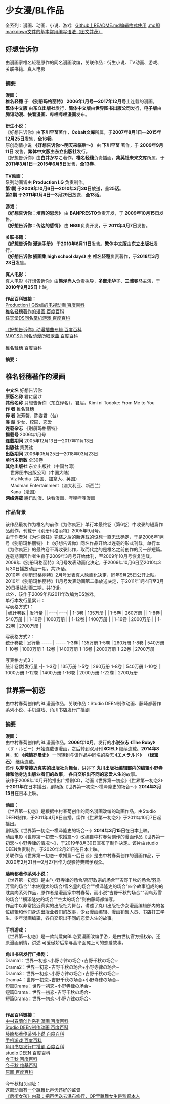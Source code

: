 # 少女漫/BL作品
全系列：漫画、动画、小说、游戏 &nbsp; [Github上README.md编辑格式使用](https://my.oschina.net/albertboy/blog/750506)&nbsp;[.md即markdown文件的基本常用编写语法（图文并茂）](https://www.cnblogs.com/liugang-vip/p/6337580.html)
## 好想告诉你
由漫画家椎名轻穗原作的同名漫画改编，关联作品：衍生小说、TV动画、游戏、关联书籍、真人电影<br>
### 摘要
**漫画：**<br>
**椎名轻穗** 于 **《别册玛格丽特》**  **2006年1月号—2017年12月号**上连载的漫画。<br>
**繁体中文版** 由**东立出版社**发行，**简体中文版**由**世界图书出版公司**发行，**电子版**由**腾讯动漫、快看漫画、哔哩哔哩漫画**发布。<br><br>
**衍生小说：**<br>
《好想告诉你》由**下川早苗**著作，**Cobalt文库**所属，于**2007年8月1日—2015年12月25日**发售，**全16卷**。<br>
原创剧情小说 **《好想告诉你～明天来临后～》** 由 **下川早苗** 著作，于 **2009年9月11日** 发售。**繁体中文版**由**东立出版社**发行。<br>
《好想告诉你》由**白井かなこ**著作，**椎名轻穗**负责插画，**集英社未来文库**所属，于**2011年3月1日—2015年6月5日**发售，**全13卷**。<br><br>
**TV动画：**<br>
系列动画皆由 **Production I.G** 负责制作。<br>
**第1期** 于**2009年10月6日—2010年3月30日**放送，**全25话**。<br>
**第2期** 于**2011年1月4日—3月29日**放送，**全13话**。<br><br>
**游戏：**<br>
**《好想告诉你：培育的思念》** 由 **BANPRESTO**负责开发，于 **2009年10月15日**发售。<br>
**《好想告诉你：传达的感情》** 由 **NBGI**负责开发，于 **2011年4月7日**发售。<br><br>
**关联书籍：**<br>
**《好想告诉你 漫迷手册》** 于**2010年6月11日**发售。**繁体中文版**由**东立出版社**发行。<br>
**《好想告诉你 插画集 high school days》** 由 **椎名轻穗**负责著作，于**2018年3月23日**发售。<br><br>
**真人电影：**<br>
真人电影《好想告诉你》由**熊泽尚人**负责执导，**多部未华子**、**三浦春马**主演，于**2010年9月25日**上映。<br><br>
**作品百科链接：**<br>
[Production I.G改编的电视动画 百度百科](https://baike.baidu.com/item/%E5%A5%BD%E6%83%B3%E5%91%8A%E8%AF%89%E4%BD%A0/2613793?fr=aladdin)<br>
[椎名轻穗著作的漫画 百度百科](https://baike.baidu.com/item/%E5%A5%BD%E6%83%B3%E5%91%8A%E8%AF%89%E4%BD%A0/18369#viewPageContent)<br>
[任天堂DS同名掌机游戏 百度百科](https://baike.baidu.com/item/%E5%A5%BD%E6%83%B3%E5%91%8A%E8%AF%89%E4%BD%A0/2613825#viewPageContent)<br><br>
[《好想告诉你》动漫插曲专辑 百度百科](https://baike.baidu.com/item/%E5%A5%BD%E6%83%B3%E5%91%8A%E8%AF%89%E4%BD%A0/16297565#viewPageContent)<br>
[MAY'S为同名动漫所唱歌曲 百度百科](https://baike.baidu.com/item/%E5%A5%BD%E6%83%B3%E5%91%8A%E8%AF%89%E4%BD%A0/19772199#viewPageContent)<br><br>
[椎名轻穗 百度百科](https://baike.baidu.com/item/%E6%A4%8E%E5%90%8D%E8%BD%BB%E7%A9%97/7722486)<br><br>
**摘要：**<br>
## 椎名轻穗著作的漫画<br>
**中文名**&nbsp;好想告诉你 <br>
**原版名称**&nbsp;君に届け <br>
**其他名称**&nbsp;只想告诉你（东立译名），君届，Kimi ni Todoke: From Me to You <br>
**作    者**&nbsp;椎名轻穗 <br>
**译    者**&nbsp;张芳馨、陈姿君（台） <br>
**类    型**&nbsp;少女、校园、恋爱 <br>
**连载杂志**&nbsp;《别册玛格丽特》<br> 
**揭载号**&nbsp;2006年1月号 <br>
**连载期间**&nbsp;2005年12月13日—2017年11月13日 <br>
**出版社**&nbsp;集英社 <br>
**出版期间**&nbsp;2006年05月25日—2018年03月23日 <br>
**单行本册数**&nbsp;全30卷 <br>
**其他出版社**&nbsp;东立出版社（中国台湾）<br>
&nbsp;&nbsp;&nbsp;&nbsp;世界图书出版公司（中国大陆）<br>
&nbsp;&nbsp;&nbsp;&nbsp;Viz Media（美国、加拿大、英国）<br>
&nbsp;&nbsp;&nbsp;&nbsp;Madman Entertainment（澳大利亚、新西兰）<br>
&nbsp;&nbsp;&nbsp;&nbsp;Kana（法国）<br>
**网络连载**&nbsp;腾讯动漫、快看漫画、哔哩哔哩漫画 <br>
### 作品背景
该作品最初作为椎名的前作《为你疯狂》单行本最终卷（第6卷）中收录的短篇作品创作，刊载于《别册玛格丽特》2005年9月号。<br>
由于作者对《为你疯狂》完结之后的新连载的设想一直无法确定，于是2006年1月号《别册玛格丽特》上《好想告诉你》同名作品开始以连载的形式刊载。单行本《为你疯狂》的最终卷不再收录此作，取而代之的是椎名之前创作的另一部短篇。<br>
连载期间因作者生育于2009年3月号开始休刊，至2009年10月号恢复连载。<br>
2009年《别册玛格丽特》3月号发表动画化决定，于2009年10月6日至2010年3月30日播放动画一期，共25话。<br>
2010年《别册玛格丽特》2月号发表真人映画化决定，同年9月25日公开上映。<br>
2010年《别册玛格丽特》11月号发表动画第二季放送决定，于2011年1月4日至3月29日播放动画二期，共13话。<br>
此外，该作于2009年和2011年改编为DS游戏。<br>
单行本发行量累计：<br>
写表格方式1：<br>
| 统计卷数 | 发行量 |
|:---:|:---:|
| 1-3卷 | 135万册 |
| 1-5卷 | 260万册 |
| 1-8卷 | 540万册 |
| 1-10卷 | 1000万册 |
| 1-12卷 | 1400万册 |
| 1-16卷 | 2000万册 |
| 1-22卷 | 2700万册 |

写表格方式2：<br>
统计卷数 | 发行量
----- | -----
1-3卷 | 135万册
1-5卷 | 260万册
1-8卷 | 540万册
1-10卷 | 1000万册
1-12卷 | 1400万册
1-16卷 | 2000万册
1-22卷 | 2700万册

写表格方式3：<br>
统计卷数|发行量
-|-
1-3卷 | 135万册
1-5卷 | 260万册
1-8卷 | 540万册
1-10卷 | 1000万册
1-12卷 | 1400万册
1-16卷 | 2000万册
1-22卷 | 2700万册

## 世界第一初恋
由中村春菊创作的BL漫画作品，关联作品：Studio DEEN制作动画、藤崎都著作系列小说、手机游戏、角川书店发行广播剧<br>
### 摘要
**漫画：**<br>
由中村春菊创作的BL漫画作品。**2006年10月**，发行的**小说杂志**  **《The Ruby》**  （ザ・ルビー）开始连载该漫画，之后转到双月刊 **《CIEL》** 继续连载。**2014年8月**，和 **《纯情罗曼史》** 一同转到与该作品中同名的杂志 **《エメラルド》**  **（绿宝石）**  继续连载。<br>
该作 **以非常接近真实的出版社为舞台**，讲述了 **丸川出版社编辑部内的编辑小野寺律和他身边出版业者们的故事**， **各自交织出不同的恋爱人生**的故事。<br>
该作于2008年10月开始推出广播剧CD，动画《世界第一初恋》《世界第一初恋2》于**2011年**在日本播出，剧场版《世界第一初恋～横泽隆史的场合～》**2014年3月15日**在日本上映。<br><br>
**动画：**<br>
《世界第一初恋》是根据中村春菊创作的同名漫画改编的动画作品，由Studio DEEN制作，于2011年4月8日首播。续作《世界第一初恋2》于2011年10月7日起播出。<br>
剧场版《世界第一初恋～横泽隆史的场合～》**2014年3月15日**在日本上映。<br>
动画电影《世界第一初恋～求婚篇～》改编自中村春菊创作的漫画作品《世界第一初恋～小野寺律的情况～》，于2019年8月30日宣布了制作决定。该片由studio DEEN负责制作，于2020年2月21日在日本上映。<br>
关联作品《世界第一初恋～求婚篇～后日谈》是由中村春菊创作的漫画作品，于2020年2月21日—2月27日作为观影特典赠予观众。<br><br>
**藤崎都著作系列小说：**<br>
《世界第一初恋》是由"小野寺律的场合/高野政宗的场合""吉野千秋的场合/羽鸟芳雪的场合""木佐翔太的场合/雪名皇的场合""横泽隆史的场合"四个故事组成的的耽美向系列作品，原作者是漫画家中村春菊，而小说"吉野千秋的场合""羽鸟芳雪的场合""横泽隆史的场合""空太的场合"则由藤崎都编写。<br>
作品中以非常接近真实的出版社为舞台，讲述了丸川出版社少女漫画编辑部内的各位编辑和他们身边出版业者们的故事，少女漫画编辑、漫画销售人员、书店打工学生、少年漫画编辑，各自交织出不同的恋爱人生的故事。<br><br>
**手机游戏：**<br>
《世界第一初恋》是一款纯爱向BL恋爱漫画改编手游，是由世初官方授权ip，还原漫画剧情，讲述 可爱傲娇后辈与高冷面瘫上司的恋爱故事。<br><br>
**角川书店发行广播剧：**<br>
Drama1：世界一初恋\~小野寺律の场合+吉野千秋の场合\~<br>
Drama2：世界一初恋\~吉野千秋の场合+小野寺律の场合\~<br>
Drama3：世界一初恋\~小野寺律の场合+吉野千秋の场合\~<br>
Drama4：世界一初恋\~吉野千秋の场合+小野寺律の场合\~<br>
短篇Drama：世界一初恋\~小野寺律の场合\~<br>
短篇Drama：世界一初恋\~吉野千秋の场合\~<br>
短篇Drama：世界一初恋\~小野寺律の场合\~<br><br>

**作品百科链接：**<br>
[中村春菊创作系列漫画 百度百科](https://baike.baidu.com/item/%E4%B8%96%E7%95%8C%E7%AC%AC%E4%B8%80%E5%88%9D%E6%81%8B/27852)<br>
[Studio DEEN制作动画 百度百科](https://baike.baidu.com/item/%E4%B8%96%E7%95%8C%E7%AC%AC%E4%B8%80%E5%88%9D%E6%81%8B/6394983#viewPageContent)<br>
[藤崎都著作系列小说 百度百科](https://baike.baidu.com/item/%E4%B8%96%E7%95%8C%E7%AC%AC%E4%B8%80%E5%88%9D%E6%81%8B/6394968#viewPageContent)<br>
[手机游戏 百度百科](https://baike.baidu.com/item/%E4%B8%96%E7%95%8C%E7%AC%AC%E4%B8%80%E5%88%9D%E6%81%8B/22294674#viewPageContent)<br>
[角川书店发行广播剧 百度百科](https://baike.baidu.com/item/%E4%B8%96%E7%95%8C%E7%AC%AC%E4%B8%80%E5%88%9D%E6%81%8B/6395000#viewPageContent)<br>
[studio DEEN 百度百科](https://baike.baidu.com/item/Studio%20DEEN)<br>
[今千秋 百度百科](https://baike.baidu.com/item/%E4%BB%8A%E5%8D%83%E7%A7%8B)<br>
[今千秋 维基百科](https://bk.tw.lvfukeji.com/wiki/%E4%BB%8A%E5%8D%83%E7%A7%8B)<br>
[原画 百度百科](https://baike.baidu.com/item/%E5%8E%9F%E7%94%BB/2977520)<br><br>
今千秋相关网址：<br>
[这部动画有一个跳舞比声优还好的监督](https://zhuanlan.zhihu.com/p/43234573)<br>
[《后街女孩》内幕：把声优送去瀑布修行，OP里跳舞女生是监督本人](https://baijiahao.baidu.com/s?id=1609838726739810882&wfr=spider&for=pc)<br>
